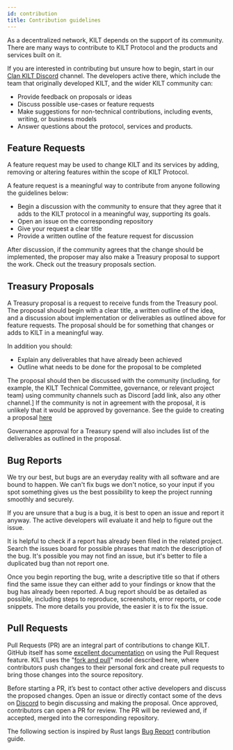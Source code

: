 ```yaml
---
id: contribution
title: Contribution guidelines
---
```

As a decentralized network, KILT depends on the support of its community. There are many ways to contribute to KILT Protocol and the products and services built on it. 

If you are interested in contributing but unsure how to begin, start in our [Clan KILT Discord](https://discord.gg/7uyfMXh6AT) channel. The developers active there, which include the team that originally developed KILT, and the wider KILT community can:

- Provide feedback on proposals or ideas
- Discuss possible use-cases or feature requests
- Make suggestions for non-technical contributions, including events, writing, or business models
- Answer questions about the protocol, services and products.


## Feature Requests 

A feature request may be used to change KILT and its services by adding, removing or altering features within the scope of KILT Protocol.

A feature request is a meaningful way to contribute from anyone following the guidelines below:

 - Begin a discussion with the community to ensure that they agree that it adds to the KILT protocol in a meaningful way, supporting its goals. 
 - Open an issue on the corresponding repository
 - Give your request a clear title
 - Provide a written outline of the feature request for discussion

After discussion, if the community agrees that the change should be implemented, the proposer may also make a Treasury proposal to support the work. Check out the treasury proposals section.

## Treasury Proposals

A Treasury proposal is a request to receive funds from the Treasury pool. The proposal should begin with a clear title, a written outline of the idea, and a discussion about implementation or deliverables as outlined above for feature requests. The proposal should be for something that changes or adds to KILT in a meaningful way. 

In addition you should:


- Explain any deliverables that have already been achieved
- Outline what needs to be done for the proposal to be completed

The proposal should then be discussed with  the community (including, for example, the KILT Technical Committee, governance, or relevant project team) using community channels such as Discord [add link, also any other channel.] If the community is not in agreement with the proposal, it is unlikely that it would be approved by governance. See the guide to creating a proposal [here](https://www.kilt.io/treasury/create-a-proposal/) 

Governance approval for a Treasury spend will also  includes list of the deliverables as outlined in the proposal.


## Bug Reports

We try our best, but bugs are an everyday reality with all software and are bound to happen. We can't fix bugs we don't notice, so your input if you spot something gives us the best possibility to keep the project running smoothly and securely.

If you are unsure that a bug is a bug, it is best to open an issue and report it anyway. The active developers will evaluate it and help to figure out the issue.

It is helpful to check if a report has already been filed in the related project. Search the issues board for possible phrases that match the description of the bug. It's possible you may not find an issue, but it's better to file a duplicated bug than not report one.

Once you begin reporting the bug, write a descriptive title so that if others find the same issue they can either add to your findings or know that the bug has already been reported. A bug report should be as detailed as possible, including steps to reproduce, screenshots, error reports, or code snippets. The more details you provide, the easier it is to fix the issue.

## Pull Requests

Pull Requests (PR) are an integral part of contributions to change KILT. GitHub itself has some [excellent documentation](https://help.github.com/articles/about-pull-requests/) on using the Pull Request feature. KILT uses the "[fork and pull](https://docs.github.com/en/pull-requests/collaborating-with-pull-requests/getting-started/about-collaborative-development-models)" model described here, where contributors push changes to their personal fork and create pull requests to bring those changes into the source repository.

Before starting a PR, it’s best to contact other active developers and discuss the proposed changes. Open an issue or directly contact some of the devs on  [Discord](https://discord.gg/7uyfMXh6AT) to begin discussing and making the proposal. Once approved, contributors can open a PR for review. The PR will be reviewed and, if accepted, merged into the corresponding repository.

The following section is inspired by Rust langs [Bug Report](https://rustc-dev-guide.rust-lang.org/contributing.html) contribution guide.
